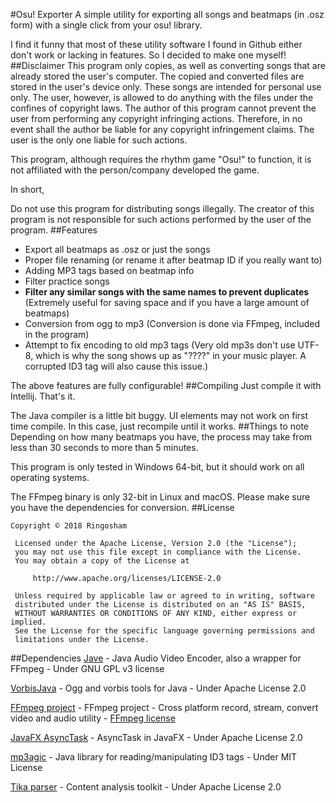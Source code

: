 #Osu! Exporter
A simple utility for exporting all songs and beatmaps (in .osz form) with a single click from your osu! library.

I find it funny that most of these utility software I found in Github either don't work or lacking in features. So I decided to make one myself!
##Disclaimer
This program only copies, as well as converting songs that are already stored the user's computer. The copied and converted files are stored in the user's device only. These songs are intended for personal use only. The user, however, is allowed to do anything with the files under the confines of copyright laws. The author of this program cannot prevent the user from performing any copyright infringing actions. Therefore, in no event shall the author be liable for any copyright infringement claims. The user is the only one liable for such actions.

This program, although requires the rhythm game "Osu!" to function, it is not affiliated with the person/company developed the game.

In short,

Do not use this program for distributing songs illegally. The creator of this program is not responsible for such actions performed by the user of the program. 
##Features
* Export all beatmaps as .osz or just the songs
* Proper file renaming (or rename it after beatmap ID if you really want to)
* Adding MP3 tags based on beatmap info
* Filter practice songs
* **Filter any similar songs with the same names to prevent duplicates** (Extremely useful for saving space and if you have a large amount of beatmaps) 
* Conversion from ogg to mp3 (Conversion is done via FFmpeg, included in the program)
* Attempt to fix encoding to old mp3 tags (Very old mp3s don't use UTF-8, which is why the song shows up as "????" in your music player. A corrupted ID3 tag will also cause this issue.)

The above features are fully configurable!
##Compiling
Just compile it with Intellij. That's it.

The Java compiler is a little bit buggy. UI elements may not work on first time compile. In this case, just recompile until it works.
##Things to note
Depending on how many beatmaps you have, the process may take from less than 30 seconds to more than 5 minutes.

This program is only tested in Windows 64-bit, but it should work on all operating systems.

The FFmpeg binary is only 32-bit in Linux and macOS. Please make sure you have the dependencies for conversion.
##License
```
Copyright © 2018 Ringosham
 
 Licensed under the Apache License, Version 2.0 (the "License");
 you may not use this file except in compliance with the License.
 You may obtain a copy of the License at
 
     http://www.apache.org/licenses/LICENSE-2.0
 
 Unless required by applicable law or agreed to in writing, software
 distributed under the License is distributed on an "AS IS" BASIS,
 WITHOUT WARRANTIES OR CONDITIONS OF ANY KIND, either express or implied.
 See the License for the specific language governing permissions and
 limitations under the License.
 ```
##Dependencies
[Jave](http://www.sauronsoftware.it/projects/jave/index.php) - Java Audio Video Encoder, also a wrapper for FFmpeg - Under GNU GPL v3 license

[VorbisJava](https://github.com/Gagravarr/VorbisJava) - Ogg and vorbis tools for Java - Under Apache License 2.0

[FFmpeg project](https://ffmpeg.org) - FFmpeg project - Cross platform record, stream, convert video and audio utility - [FFmpeg license](https://ffmpeg.org/legal.html)

[JavaFX AsyncTask](https://github.com/victorlaerte/javafx-asynctask) - AsyncTask in JavaFX - Under Apache License 2.0

[mp3agic](https://github.com/mpatric/mp3agic) - Java library for reading/manipulating ID3 tags - Under MIT License

[Tika parser](https://tika.apache.org) - Content analysis toolkit - Under Apache License 2.0
